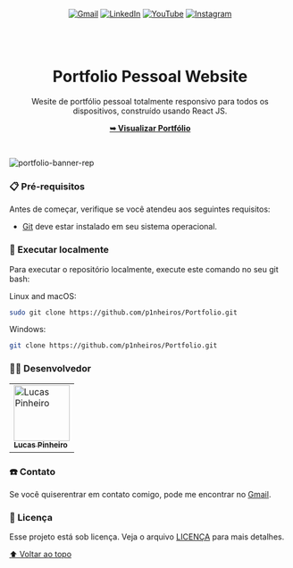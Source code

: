 <div align="center">
  
  [![Gmail](https://img.shields.io/badge/Gmail-D14836?style=for-the-badge&logo=gmail&logoColor=white)](mailto:pinheiros.dev@gmail.com)
  [![LinkedIn](https://img.shields.io/badge/linkedin-%230077B5.svg?style=for-the-badge&logo=linkedin&logoColor=white)](https://linkedin.com/in/lucas-p-5b1585265)
  [![YouTube](https://img.shields.io/badge/YouTube-%23FF0000.svg?style=for-the-badge&logo=YouTube&logoColor=white)](https://www.youtube.com/@PinheirosDev)
  [![Instagram](https://img.shields.io/badge/Instagram-%23E4405F.svg?style=for-the-badge&logo=Instagram&logoColor=white)](https://www.instagram.com/p1nheiros)

  <br />
  <br />

  <h1 align="center">Portfolio Pessoal Website</h1>

  Wesite de portfólio pessoal totalmente responsivo para todos os dispositivos, construído usando React JS.

  <a href="https://portfolio-lucas-pinheiro.vercel.app/"><strong>➥ Visualizar Portfólio</strong></a>

</div>

<br />

![portfolio-banner-rep](https://github.com/p1nheiros/Portfolio/assets/124714182/a4101ff3-4906-47ec-a86a-0c3897c734fb)

### 📋 Pré-requisitos

Antes de começar, verifique se você atendeu aos seguintes requisitos:

* [Git](https://git-scm.com/downloads "Download Git") deve estar instalado em seu sistema operacional.

### 📍 Executar localmente

Para executar o repositório localmente, execute este comando no seu git bash:

Linux and macOS:

```bash
sudo git clone https://github.com/p1nheiros/Portfolio.git
```

Windows:

```bash
git clone https://github.com/p1nheiros/Portfolio.git
```



### 👨‍💻 Desenvolvedor

<table>
  <tr>
    <td>
      <a href="#">
        <img src="https://avatars.githubusercontent.com/u/124714182?v=4" width="100px;" alt="Lucas Pinheiro"/><br>
        <sub>
          <b>Lucas Pinheiro</b>
        </sub>
      </a>
    </td>
  </tr>
</table>

### ☎️ Contato

Se você quiserentrar em contato comigo, pode me encontrar no [Gmail](mailto:pinheiros.dev@gmail.com).

### 📝 Licença

Esse projeto está sob licença. Veja o arquivo [LICENÇA](LICENSE.md) para mais detalhes.

[⬆ Voltar ao topo](README.md)<br>
